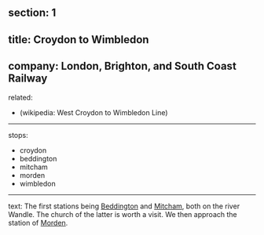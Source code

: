 ﻿section: 1
----
title: Croydon to Wimbledon
----
company: London, Brighton, and South Coast Railway
----
related:
- (wikipedia: West Croydon to Wimbledon Line)
----
stops:
- croydon
- beddington
- mitcham
- morden
- wimbledon
----
text: The first stations being [Beddington](/stations/beddington) and [Mitcham](/stations/mitcham), both on the river Wandle. The church of the latter is worth a visit. We then approach the station of [Morden](/stations/morden).
